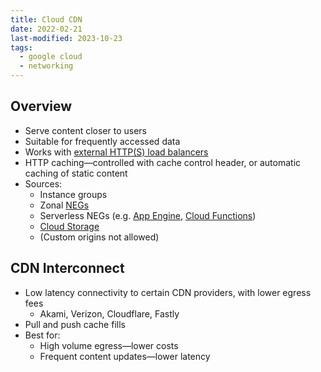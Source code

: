 ```yaml
---
title: Cloud CDN
date: 2022-02-21
last-modified: 2023-10-23
tags:
  - google cloud
  - networking
---
```


## Overview

- Serve content closer to users
- Suitable for frequently accessed data
- Works with [external HTTP(S) load balancers](notes/Google%20Cloud%20Load%20Balancing.md)
- HTTP caching—controlled with cache control header, or automatic caching of static content
- Sources:
	- Instance groups
	- Zonal [NEGs](notes/Network%20Endpoint%20Groups.md)
	- Serverless NEGs (e.g. [App Engine](notes/App%20Engine.md), [Cloud Functions](notes/Cloud%20Functions.md))
	- [Cloud Storage](notes/Cloud%20Storage.md)
	- (Custom origins not allowed)

## CDN Interconnect

- Low latency connectivity to certain CDN providers, with lower egress fees
	- Akami, Verizon, Cloudflare, Fastly
- Pull and push cache fills
- Best for:
	- High volume egress—lower costs
	- Frequent content updates—lower latency
